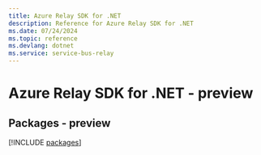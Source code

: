 ```yaml
---
title: Azure Relay SDK for .NET
description: Reference for Azure Relay SDK for .NET
ms.date: 07/24/2024
ms.topic: reference
ms.devlang: dotnet
ms.service: service-bus-relay
---
```

# Azure Relay SDK for .NET - preview
## Packages - preview
[!INCLUDE [packages](relay-index.md)]